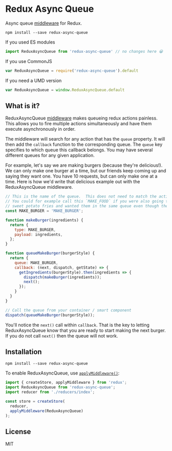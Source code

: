 Redux Async Queue
=============

Async queue [middleware](http://redux.js.org/docs/advanced/Middleware.html) for Redux.

```
npm install --save redux-async-queue
```
If you used ES modules
```js
import ReduxAsyncQueue from 'redux-async-queue' // no changes here 😀
```
If you use CommonJS
```js
var ReduxAsyncQueue = require('redux-async-queue').default
```
If you need a UMD version
```js
var ReduxAsyncQueue = window.ReduxAsyncQueue.default
```

## What is it?

ReduxAsyncQueue [middleware](https://github.com/reactjs/redux/blob/master/docs/advanced/Middleware.md) makes queueing redux actions painless. This allows you to fire multiple actions simultaneously and have them execute asynchronously in order. 

The middleware will search for any action that has the `queue` property. It will then add the `callback` function to the corresponding queue. The `queue` key specifies to which queue this callback belongs. You may have several different queues for any given application.


For example, let's say we are making burgers (because they're delicious!). We can only make one burger at a time, but our friends keep coming up and saying they want one. You have 10 requests, but can only make one at a time. Here is how we'd write that delicious example out with the ReduxAsyncQueue middleware.

```js
// This is the name of the queue.  This does not need to match the action 'type' in 'makeBurger()'
// You could for example call this `MAKE_FOOD` if you were also going to be cooking up some
// sweet potato fries and wanted them in the same queue even though they are different actions.
const MAKE_BURGER = 'MAKE_BURGER';

function makeBurger(ingredients) {
  return {
    type: MAKE_BURGER,
    payload: ingredients,
  };
}

function queueMakeBurger(burgerStyle) {
  return {
    queue: MAKE_BURGER,
    callback: (next, dispatch, getState) => {
      getIngredients(burgerStyle).then(ingredients => {
        dispatch(makeBurger(ingredients));
        next();
      });
    }
  }
}

// Call the queue from your container / smart component
dispatch(queueMakeBurger(burgerStyle));


```

You'll notice the `next()` call within `callback`. That is the key to letting ReduxAsyncQueue know that you are ready to start making the next burger. If you do not call `next()` then the queue will not work.

## Installation
```
npm install --save redux-async-queue
```

To enable ReduxAsyncQueue, use [`applyMiddleware()`](http://redux.js.org/docs/api/applyMiddleware.html):

```js
import { createStore, applyMiddleware } from 'redux';
import ReduxAsyncQueue from 'redux-async-queue';
import reducer from './reducers/index';

const store = createStore(
  reducer,
  applyMiddleware(ReduxAsyncQueue)
);
```

## License

MIT
